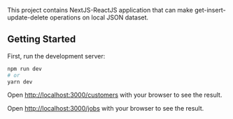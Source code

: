 This project contains NextJS-ReactJS application that can make get-insert-update-delete operations on local JSON dataset.

## Getting Started

First, run the development server:

```bash
npm run dev
# or
yarn dev
```

Open [http://localhost:3000/customers](http://localhost:3000/customers) with your browser to see the result.

Open [http://localhost:3000/jobs](http://localhost:3000/jobs) with your browser to see the result.
